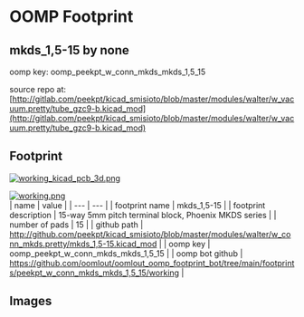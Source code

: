 # OOMP Footprint  
## mkds_1,5-15  by none  
  
oomp key: oomp_peekpt_w_conn_mkds_mkds_1,5_15  
  
source repo at: [http://gitlab.com/peekpt/kicad_smisioto/blob/master/modules/walter/w_vacuum.pretty/tube_gzc9-b.kicad_mod](http://gitlab.com/peekpt/kicad_smisioto/blob/master/modules/walter/w_vacuum.pretty/tube_gzc9-b.kicad_mod)  
## Footprint  
  
[![working_kicad_pcb_3d.png](working_kicad_pcb_3d_600.png)](working_kicad_pcb_3d.png)  
  
[![working.png](working_600.png)](working.png)  
| name | value | 
| --- | --- | 
| footprint name | mkds_1,5-15 | 
| footprint description | 15-way 5mm pitch terminal block, Phoenix MKDS series | 
| number of pads | 15 | 
| github path | http://github.com/peekpt/kicad_smisioto/blob/master/modules/walter/w_conn_mkds.pretty/mkds_1,5-15.kicad_mod | 
| oomp key | oomp_peekpt_w_conn_mkds_mkds_1,5_15 | 
| oomp bot github | https://github.com/oomlout/oomlout_oomp_footprint_bot/tree/main/footprints/peekpt_w_conn_mkds_mkds_1,5_15/working | 
## Images  

